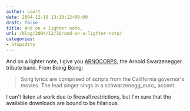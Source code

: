 ```yaml
---
author: court
date: 2004-12-10 13:10:12+00:00
draft: false
title: And on a lighter note,
url: /blog/2004/12/10/and-on-a-lighter-note/
categories:
- Stupidity
---
```


And on a lighter note, I give you [ARNOCORPS](http://www.arnocorps.com/), the Arnold Swarzenegger tribute band.
From Boing Boing:


<blockquote>Song lyrics are comprised of scripts from the Calilfornia governor's movies. The lead singer sings in a schwarzenegg_euro_ accent.</blockquote>


I can't listen at work due to firewall restrictions, but I'm sure that the available downloads are bound to be hilarious.
